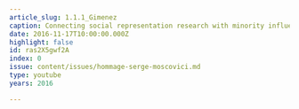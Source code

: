 ```yaml
---
article_slug: 1.1.1_Gimenez
caption: Connecting social representation research with minority influence
date: 2016-11-17T10:00:00.000Z
highlight: false
id: ras2X5gwf2A
index: 0
issue: content/issues/hommage-serge-moscovici.md
type: youtube
years: 2016

---
```

